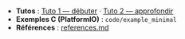 # <NOM COMPOSANT>

- **Tutos** : [Tuto 1 — débuter](./tuto-1-debuter.md) · [Tuto 2 — approfondir](./tuto-2-approfondir.md)
- **Exemples C (PlatformIO)** : `code/example_minimal`
- **Références** : [references.md](./references.md)
